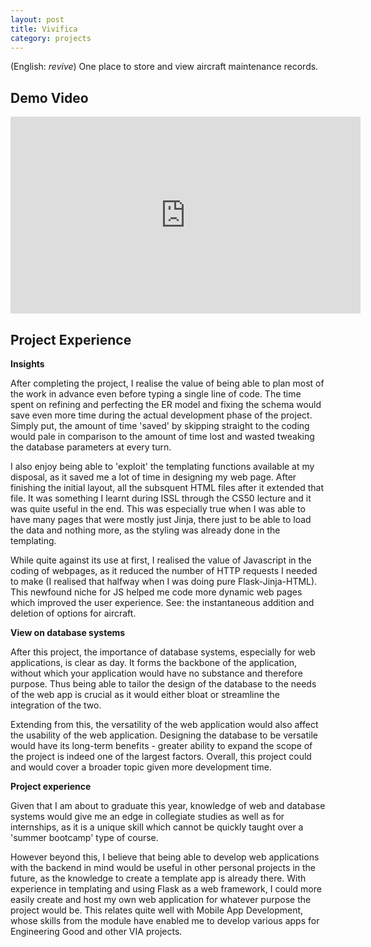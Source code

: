 ```yaml
---
layout: post
title: Vivifica
category: projects
---
```


(English: _revive_) One place to store and view aircraft maintenance records.

## Demo Video
<iframe width="560" height="315" src="https://www.youtube.com/embed/S-3ENW88PHA" title="YouTube video player" frameborder="0" allow="accelerometer; autoplay; clipboard-write; encrypted-media; gyroscope; picture-in-picture" allowfullscreen></iframe>

## Project Experience

**Insights**

After completing the project, I realise the value of being able to plan most of the work in advance even before typing a single line of code. The time spent on refining and perfecting the ER model and fixing the schema would save even more time during the actual development phase of the project. Simply put, the amount of time 'saved' by skipping straight to the coding would pale in comparison to the amount of time lost and wasted tweaking the database parameters at every turn.

I also enjoy being able to 'exploit' the templating functions available at my disposal, as it saved me a lot of time in designing my web page. After finishing the initial layout, all the subsquent HTML files after it extended that file. It was something I learnt during ISSL through the CS50 lecture and it was quite useful in the end. This was especially true when I was able to have many pages that were mostly just Jinja, there just to be able to load the data and nothing more, as the styling was already done in the templating.

While quite against its use at first, I realised the value of Javascript in the coding of webpages, as it reduced the number of HTTP requests I needed to make (I realised that halfway when I was doing pure Flask-Jinja-HTML). This newfound niche for JS helped me code more dynamic web pages which improved the user experience. See: the instantaneous addition and deletion of options for aircraft.

**View on database systems**

After this project, the importance of database systems, especially for web applications, is clear as day. It forms the backbone of the application, without which your application would have no substance and therefore purpose. Thus being able to tailor the design of the database to the needs of the web app is crucial as it would either bloat or streamline the integration of the two.

Extending from this, the versatility of the web application would also affect the usability of the web application. Designing the database to be versatile would have its long-term benefits - greater ability to expand the scope of the project is indeed one of the largest factors. Overall, this project could and would cover a broader topic given more development time.

**Project experience**

Given that I am about to graduate this year, knowledge of web and database systems would give me an edge in collegiate studies as well as for internships, as it is a unique skill which cannot be quickly taught over a 'summer bootcamp' type of course. 

However beyond this, I believe that being able to develop web applications with the backend in mind would be useful in other personal projects in the future, as the knowledge to create a template app is already there. With experience in templating and using Flask as a web framework, I could more easily create and host my own web application for whatever purpose the project would be. This relates quite well with Mobile App Development, whose skills from the module have enabled me to develop various apps for Engineering Good and other VIA projects.



